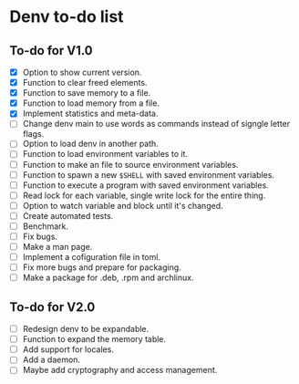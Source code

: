 # Denv to-do list

## To-do for V1.0
- [x] Option to show current version.
- [x] Function to clear freed elements.
- [x] Function to save memory to a file.
- [x] Function to load memory from a file.
- [x] Implement statistics and meta-data.
- [ ] Change denv main to use words as commands instead of signgle letter flags.
- [ ] Option to load denv in another path.
- [ ] Function to load environment variables to it.
- [ ] Function to make an file to source environment variables.
- [ ] Function to spawn a new `$SHELL` with saved environment variables.
- [ ] Function to execute a program with saved environment variables.
- [ ] Read lock for each variable, single write lock for the entire thing.
- [ ] Option to watch variable and block until it's changed.
- [ ] Create automated tests.
- [ ] Benchmark.
- [ ] Fix bugs.
- [ ] Make a man page.
- [ ] Implement a cofiguration file in toml.
- [ ] Fix more bugs and prepare for packaging.
- [ ] Make a package for .deb, .rpm and archlinux.

## To-do for V2.0
- [ ] Redesign denv to be expandable.
- [ ] Function to expand the memory table.
- [ ] Add support for locales.
- [ ] Add a daemon.
- [ ] Maybe add cryptography and access management.
